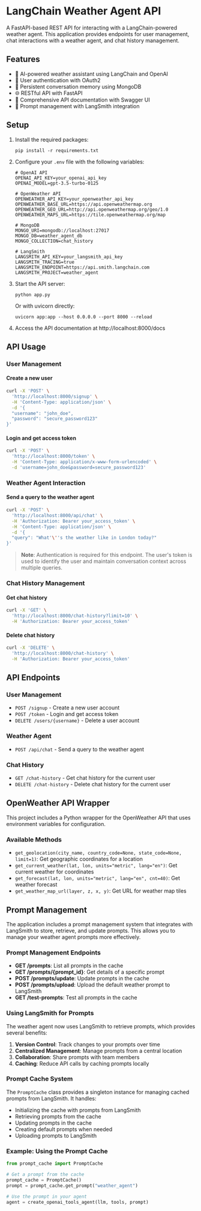 # LangChain Weather Agent API

A FastAPI-based REST API for interacting with a LangChain-powered weather agent. This application provides endpoints for user management, chat interactions with a weather agent, and chat history management.

## Features

- 🤖 AI-powered weather assistant using LangChain and OpenAI
- 🔐 User authentication with OAuth2
- 💾 Persistent conversation memory using MongoDB
- 🌐 RESTful API with FastAPI
- 📝 Comprehensive API documentation with Swagger UI
- 🔄 Prompt management with LangSmith integration

## Setup

1. Install the required packages:
   ```
   pip install -r requirements.txt
   ```

2. Configure your `.env` file with the following variables:
   ```
   # OpenAI API
   OPENAI_API_KEY=your_openai_api_key
   OPENAI_MODEL=gpt-3.5-turbo-0125
   
   # OpenWeather API
   OPENWEATHER_API_KEY=your_openweather_api_key
   OPENWEATHER_BASE_URL=https://api.openweathermap.org
   OPENWEATHER_GEO_URL=http://api.openweathermap.org/geo/1.0
   OPENWEATHER_MAPS_URL=https://tile.openweathermap.org/map
   
   # MongoDB
   MONGO_URI=mongodb://localhost:27017
   MONGO_DB=weather_agent_db
   MONGO_COLLECTION=chat_history
   
   # LangSmith
   LANGSMITH_API_KEY=your_langsmith_api_key
   LANGSMITH_TRACING=true
   LANGSMITH_ENDPOINT=https://api.smith.langchain.com
   LANGSMITH_PROJECT=weather_agent
   ```

3. Start the API server:
   ```
   python app.py
   ```
   
   Or with uvicorn directly:
   ```
   uvicorn app:app --host 0.0.0.0 --port 8000 --reload
   ```

4. Access the API documentation at http://localhost:8000/docs

## API Usage

### User Management

#### Create a new user

```bash
curl -X 'POST' \
  'http://localhost:8000/signup' \
  -H 'Content-Type: application/json' \
  -d '{
  "username": "john_doe",
  "password": "secure_password123"
}'
```

#### Login and get access token

```bash
curl -X 'POST' \
  'http://localhost:8000/token' \
  -H 'Content-Type: application/x-www-form-urlencoded' \
  -d 'username=john_doe&password=secure_password123'
```

### Weather Agent Interaction

#### Send a query to the weather agent

```bash
curl -X 'POST' \
  'http://localhost:8000/api/chat' \
  -H 'Authorization: Bearer your_access_token' \
  -H 'Content-Type: application/json' \
  -d '{
  "query": "What'\''s the weather like in London today?"
}'
```

> **Note**: Authentication is required for this endpoint. The user's token is used to identify the user and maintain conversation context across multiple queries.

### Chat History Management

#### Get chat history

```bash
curl -X 'GET' \
  'http://localhost:8000/chat-history?limit=10' \
  -H 'Authorization: Bearer your_access_token'
```

#### Delete chat history

```bash
curl -X 'DELETE' \
  'http://localhost:8000/chat-history' \
  -H 'Authorization: Bearer your_access_token'
```

## API Endpoints

### User Management
- `POST /signup` - Create a new user account
- `POST /token` - Login and get access token
- `DELETE /users/{username}` - Delete a user account

### Weather Agent
- `POST /api/chat` - Send a query to the weather agent

### Chat History
- `GET /chat-history` - Get chat history for the current user
- `DELETE /chat-history` - Delete chat history for the current user

## OpenWeather API Wrapper

This project includes a Python wrapper for the OpenWeather API that uses environment variables for configuration.

### Available Methods

- `get_geolocation(city_name, country_code=None, state_code=None, limit=1)`: Get geographic coordinates for a location
- `get_current_weather(lat, lon, units="metric", lang="en")`: Get current weather for coordinates
- `get_forecast(lat, lon, units="metric", lang="en", cnt=40)`: Get weather forecast
- `get_weather_map_url(layer, z, x, y)`: Get URL for weather map tiles

## Prompt Management

The application includes a prompt management system that integrates with LangSmith to store, retrieve, and update prompts. This allows you to manage your weather agent prompts more effectively.

### Prompt Management Endpoints

- **GET /prompts**: List all prompts in the cache
- **GET /prompts/{prompt_id}**: Get details of a specific prompt
- **POST /prompts/update**: Update prompts in the cache
- **POST /prompts/upload**: Upload the default weather prompt to LangSmith
- **GET /test-prompts**: Test all prompts in the cache

### Using LangSmith for Prompts

The weather agent now uses LangSmith to retrieve prompts, which provides several benefits:

1. **Version Control**: Track changes to your prompts over time
2. **Centralized Management**: Manage prompts from a central location
3. **Collaboration**: Share prompts with team members
4. **Caching**: Reduce API calls by caching prompts locally

### Prompt Cache System

The `PromptCache` class provides a singleton instance for managing cached prompts from LangSmith. It handles:

- Initializing the cache with prompts from LangSmith
- Retrieving prompts from the cache
- Updating prompts in the cache
- Creating default prompts when needed
- Uploading prompts to LangSmith

### Example: Using the Prompt Cache

```python
from prompt_cache import PromptCache

# Get a prompt from the cache
prompt_cache = PromptCache()
prompt = prompt_cache.get_prompt("weather_agent")

# Use the prompt in your agent
agent = create_openai_tools_agent(llm, tools, prompt)
```